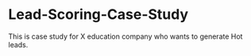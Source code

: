 # Lead-Scoring-Case-Study
This is case study for X education company who wants to generate Hot leads.
